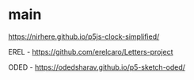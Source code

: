 # main
https://nirhere.github.io/p5js-clock-simplified/


EREL - https://github.com/erelcaro/Letters-project


ODED - https://odedsharav.github.io/p5-sketch-oded/

